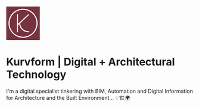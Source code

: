 ![Kurvform Logo](https://github.com/KURVFORM/Kurvform/blob/main/KURVFORM_logo_90x90.jpg)

# Kurvform | Digital + Architectural Technology

I'm a digital specialist tinkering with BIM, Automation and Digital Information for Architecture and the Built Environment... :bulb::building_construction::earth_africa:
